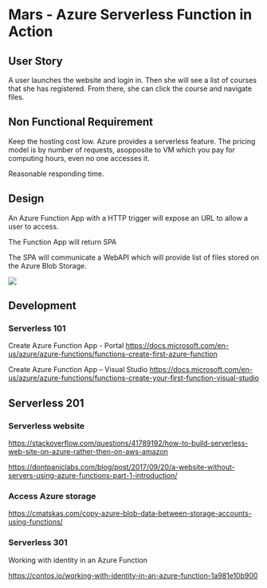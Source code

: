 # Mars - Azure Serverless Function in Action

## User Story
A user launches the website and login in. Then she will see a list of courses that she has registered. From there, she can click the course and navigate files.

## Non Functional Requirement 
Keep the hosting cost low. Azure provides a serverless feature. The pricing model is by number of requests, asopposite to VM which you pay for computing hours, even no one accesses it.

Reasonable responding time.

## Design
An Azure Function App with a HTTP trigger will expose an URL to allow a user to access.

The Function App will return SPA

The SPA will communicate a WebAPI which will provide list of files stored on the Azure Blob Storage. 

<img src="https://raw.githubusercontent.com/victorguo1/Mars/master/Assets/Mars%20Site%20Architecture.jpg" ></img> 

## Development
### Serverless 101 
Create Azure Function App - Portal
https://docs.microsoft.com/en-us/azure/azure-functions/functions-create-first-azure-function

Create Azure Function App – Visual Studio
https://docs.microsoft.com/en-us/azure/azure-functions/functions-create-your-first-function-visual-studio

## Serverless 201
### Serverless website
https://stackoverflow.com/questions/41789192/how-to-build-serverless-web-site-on-azure-rather-then-on-aws-amazon

https://dontpaniclabs.com/blog/post/2017/09/20/a-website-without-servers-using-azure-functions-part-1-introduction/

### Access Azure storage
https://cmatskas.com/copy-azure-blob-data-between-storage-accounts-using-functions/

### Serverless 301
Working with identity in an Azure Function

https://contos.io/working-with-identity-in-an-azure-function-1a981e10b900
